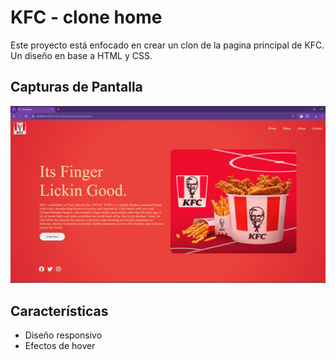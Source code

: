 # KFC - clone home

Este proyecto está enfocado en crear un clon de la pagina principal de KFC. Un diseño en base a HTML y CSS.

## Capturas de Pantalla

![Home](./capturas/home.png)



## Características

- Diseño responsivo
- Efectos de hover